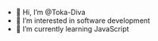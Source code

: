 - 👋 Hi, I’m @Toka-Diva
- 👀 I’m interested in software development
- 🌱 I’m currently learning JavaScript

<!---
Toka-Diva/Toka-Diva is a ✨ special ✨ repository because its `README.md` (this file) appears on your GitHub profile.
You can click the Preview link to take a look at your changes.
--->
